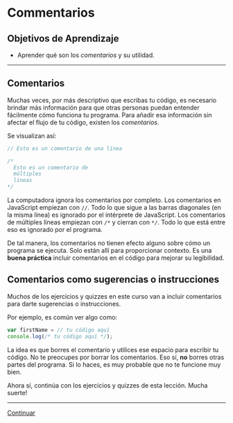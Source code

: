 # Commentarios

## Objetivos de Aprendizaje

- Aprender qué son los _comentarios_ y su utilidad.

***

## Comentarios

Muchas veces, por más descriptivo que escribas tu código, es necesario brindar más información para que otras personas puedan entender fácilmente cómo funciona tu programa. Para añadir esa información sin afectar el flujo de tu código, existen los _comentarios_.

Se visualizan así:

```js
// Esto es un comentario de una línea

/*
  Esto es un comentario de
  múltiples
  líneas
*/
```

La computadora ignora los comentarios por completo. Los comentarios en JavaScript empiezan con `//`. Todo lo que sigue a las barras diagonales (en la misma línea) es ignorado por el intérprete de JavaScript. Los comentarios de múltiples líneas empiezan con `/*` y cierran con `*/`. Todo lo que está entre eso es ignorado por el programa.

De tal manera, los comentarios no tienen efecto alguno sobre cómo un programa se ejecuta. Solo están allí para proporcionar contexto. Es una **buena práctica** incluir comentarios en el código para mejorar su legibilidad.

## Comentarios como sugerencias o instrucciones

Muchos de los ejercicios y quizzes en este curso van a incluir comentarios para darte sugerencias o instrucciones.

Por ejemplo, es común ver algo como:

```js
var firstName = // tu código aquí
console.log(/* tu código aquí */);
```

La idea es que borres el comentario y utilices ese espacio para escribir tu código. No te preocupes por borrar los comentarios. Eso sí, **no** borres otras partes del programa. Si lo haces, es muy probable que no te funcione muy bien.

Ahora sí, continúa con los ejercicios y quizzes de esta lección. Mucha suerte!

***

[Continuar](05-guided-exercises.md)
